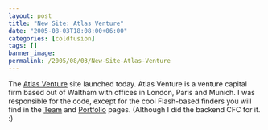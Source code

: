 ```yaml
---
layout: post
title: "New Site: Atlas Venture"
date: "2005-08-03T18:08:00+06:00"
categories: [coldfusion]
tags: []
banner_image: 
permalink: /2005/08/03/New-Site-Atlas-Venture
---
```


The <a href="http://www.atlasventure.com">Atlas Venture</a> site launched today. Atlas Venture is a venture capital firm based
out of Waltham with offices in London, Paris and Munich. I was responsible for the code, except for the cool Flash-based finders you will find in the <a href="http://www.atlasventure.com/ourteam">Team</a> and <a href="http://www.atlasventure.com/ourportfolio">Portfolio</a> pages. (Although I did the backend CFC for it. :)